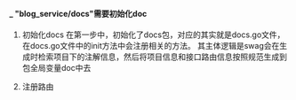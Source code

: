 #### _ "blog_service/docs"需要初始化doc
1. 初始化docs
在第一步中，初始化了docs包，对应的其实就是docs.go文件，在docs.go文件中的init方法中会注册相关的方法。
其主体逻辑是swag会在生成时检索项目下的注解信息，然后将项目信息和接口路由信息按照规范生成到包全局变量doc中去

2. 注册路由
